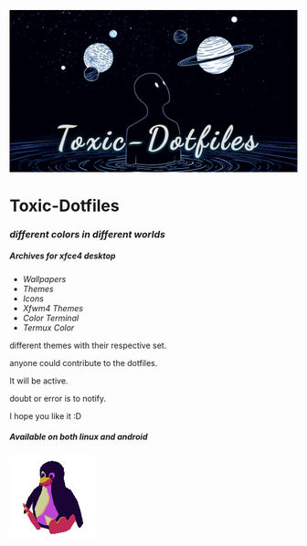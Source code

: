 ![Caratula](https://github.com/AnGelXoG/Toxic-Dotfiles/blob/main/Caratula.jpg)
# Toxic-Dotfiles

### *different colors in different worlds*
##### *Archives for xfce4 desktop*
 - *Wallpapers*
- *Themes*
 - *Icons*
- *Xfwm4 Themes*
 - *Color Terminal*
- *Termux Color*

different themes with their respective set.

anyone could contribute to the dotfiles.

It will be active.

doubt or error is to notify.

I hope you like it :D

##### Available on both linux and android

![Tux?](https://github.com/AnGelXoG/Toxic-Dotfiles/blob/main/tux.gif)
